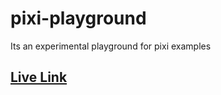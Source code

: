 # pixi-playground
Its an experimental playground for pixi examples

## [Live Link](https://digvijayu.github.io/pixi-playground/storybook-static)
